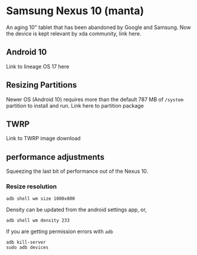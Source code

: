 # Samsung Nexus 10 (manta)

An aging 10" tablet that has been abandoned
by Google and Samsung. Now the device is kept
relevant by xda community, link here.

## Android 10

Link to lineage OS 17 here

## Resizing Partitions

Newer OS (Android 10) requires more than the default
787 MB of `/system` partition to install and
run. Link here to partition package

## TWRP

Link to TWRP image download

## performance adjustments

Squeezing the last bit of performance out of the
Nexus 10. 

### Resize resolution

```
adb shell wm size 1000x800
```

Density can be updated from the android settings app,
or,

```
adb shell wm density 233
```

If you are getting permission errors with `adb`

```
adb kill-server
sudo adb devices
```
